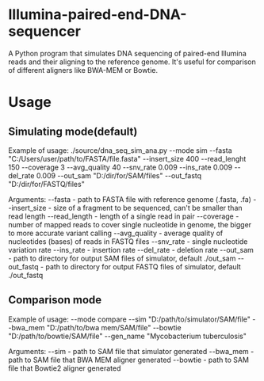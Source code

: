 # Illumina-paired-end-DNA-sequencer
A Python program that simulates DNA sequencing of paired-end Illumina reads and their aligning to the reference genome. It's useful for comparison of different aligners like BWA-MEM or Bowtie. 

# Usage
## Simulating mode(default)
Example of usage: ./source/dna_seq_sim_ana.py --mode sim --fasta "C:/Users/user/path/to/FASTA/file.fasta" --insert_size 400 --read_lenght 150 --coverage 3 --avg_quality 40 --snv_rate 0.009 
--ins_rate 0.009 --del_rate 0.009 --out_sam "D:/dir/for/SAM/files" --out_fastq "D:/dir/for/FASTQ/files"

Arguments:
--fasta - path to FASTA file with reference genome (.fasta, .fa)
--insert_size - size of a fragment to be sequenced, can't be smaller than read length
--read_length - length of a single read in pair
--coverage - number of mapped reads to cover single nucleotide in genome, the bigger to more accurate variant calling
--avg_quality - average quality of nucleotides (bases) of reads in FASTQ files
--snv_rate - single nucleotide variation rate
--ins_rate - insertion rate
--del_rate - deletion rate
--out_sam - path to directory for output SAM files of simulator, default ./out_sam
--out_fastq - path to directory for output FASTQ files of simulator, default ./out_fastq

## Comparison mode
Example of usage: --mode compare --sim "D:/path/to/simulator/SAM/file" --bwa_mem "D:/path/to/bwa mem/SAM/file" --bowtie "D:/path/to/bowtie/SAM/file" --gen_name "Mycobacterium tuberculosis"

Arguments:
--sim - path to SAM file that simulator generated
--bwa_mem - path to SAM file that BWA MEM aligner generated
--bowtie - path to SAM file that Bowtie2 aligner generated
